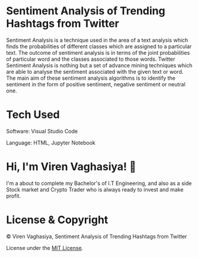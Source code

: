 # Sentiment Analysis of Trending Hashtags from Twitter
Sentiment Analysis is a technique used in the area of a text analysis which finds the probabilities of different classes which are assigned to a particular text. The outcome of sentiment analysis is in terms of the joint probabilities of particular word and the classes associated to those words. Twitter Sentiment Analysis is nothing but a set of advance mining techniques which are able to analyse the sentiment associated with the given text or word. The main aim of these sentiment analysis algorithms is to identify the sentiment in the form of positive sentiment, negative sentiment or neutral one.
# Tech Used
Software: Visual Studio Code

Language: HTML, Jupyter Notebook

# Hi, I'm Viren Vaghasiya! :wave:
I'm a about to complete my Bachelor's of I.T Engineering, and also as a side Stock market and Crypto Trader who is always ready to invest and make profit.

# License & Copyright
©️ Viren Vaghasiya, Sentiment Analysis of Trending Hashtags from Twitter

License under the [MIT License](LICENSE).
